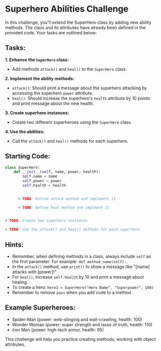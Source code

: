 # Superhero Abilities Challenge

In this challenge, you'll extend the SuperHero class by adding new ability methods. The class and its attributes have already been defined in the provided code. Your tasks are outlined below:

## Tasks:

**1. Enhance the `SuperHero` class:**
   - Add methods `attack()` and `heal()` to the `SuperHero` class.

**2. Implement the ability methods:**
   - `attack()`: Should print a message about the superhero attacking by accessing the superhero `power` attribute.
   - `heal()`: Should increase the superhero's `health` attribute by 10 points and print message about the new health.

**3. Create superhero instances:**
   - Create two different superheroes using the `SuperHero` class.

**4. Use the abilities:**
   - Call the `attack()` and `heal()` methods for each superhero.


## Starting Code:

```python
class SuperHero:
    def __init__(self, name, power, health):
        self.name = name
        self.power = power
        self.health = health
    

      # TODO: Define attack method and implement it

      # TODO: Define heal method and implment it
     

# TODO: Create two superhero instances

# TODO: Use the attack() and heal() methods for each superhero
```

## Hints:
- Remember, when defining methods in a class, always include `self` as the first parameter. For example: `def method_name(self):`.
- In the `attack()` method, use `print()` to show a message like "[name] attacks with [power]!"
- For `heal()`, increase `self.health` by 10 and print a message about healing.
- To create a hero: `hero1 = SuperHero("Hero Name", "Superpower", 100)`
- Remember to remove `pass` when you add code to a method.

## Example Superheroes:
- Spider-Man (power: web-slinging and wall-crawling, health: 100)
- Wonder Woman (power: super strength and lasso of truth, health: 110)
- Iron Man (power: high-tech armor, health: 95)

This challenge will help you practice creating methods, working with object attributes.